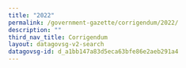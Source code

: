 ```yaml
---
title: "2022"
permalink: /government-gazette/corrigendum/2022/
description: ""
third_nav_title: Corrigendum
layout: datagovsg-v2-search
datagovsg-id: d_a1bb147a83d5eca63bfe86e2aeb291a4
---
```

